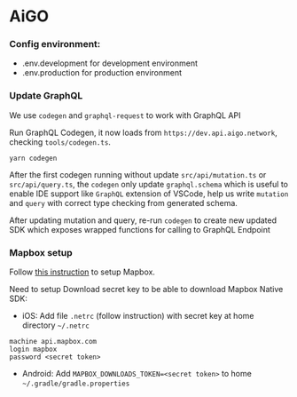 # AiGO

### Config environment:

- .env.development for development environment
- .env.production for production environment

### Update GraphQL

We use `codegen` and `graphql-request` to work with GraphQL API

Run GraphQL Codegen, it now loads from `https://dev.api.aigo.network`, checking `tools/codegen.ts`.

```
yarn codegen
```

After the first codegen running without update `src/api/mutation.ts` or `src/api/query.ts`, the `codegen` only update `graphql.schema` which is useful to enable IDE support like `GraphQL` extension of VSCode, help us write `mutation` and `query` with correct type checking from generated schema.

After updating mutation and query, re-run `codegen` to create new updated SDK which exposes wrapped functions for calling to GraphQL Endpoint

### Mapbox setup

Follow [this instruction](https://rnmapbox.github.io/docs/install) to setup Mapbox.

Need to setup Download secret key to be able to download Mapbox Native SDK:

- iOS: Add file `.netrc` (follow instruction) with secret key at home directory `~/.netrc`

```
machine api.mapbox.com
login mapbox
password <secret token>
```

- Android: Add `MAPBOX_DOWNLOADS_TOKEN=<secret token>` to home `~/.gradle/gradle.properties`
